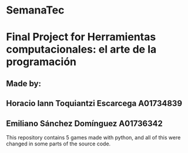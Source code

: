 # SemanaTec
#  Final Project for Herramientas computacionales: el arte de la programación
## Made by:
## Horacio Iann Toquiantzi Escarcega A01734839
## Emiliano Sánchez Domínguez A01736342

This repository contains 5 games made with python, and all of this were changed in some parts of the source code.
